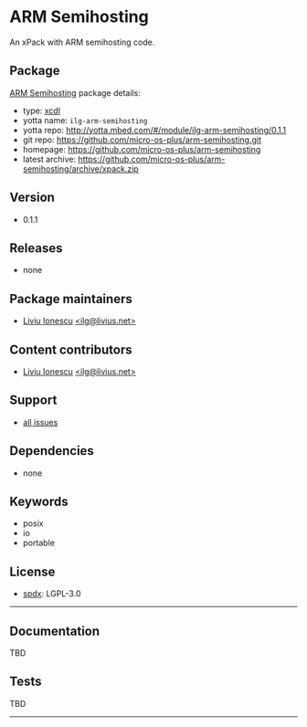 # ARM Semihosting

An xPack with ARM semihosting code.

## Package

[ARM Semihosting](https://github.com/micro-os-plus/arm-semihosting) package details:

* type: [xcdl](http://xcdl.github.io)
* yotta name: `ilg-arm-semihosting`
* yotta repo: http://yotta.mbed.com/#/module/ilg-arm-semihosting/0.1.1
* git repo: https://github.com/micro-os-plus/arm-semihosting.git
* homepage: https://github.com/micro-os-plus/arm-semihosting
* latest archive: https://github.com/micro-os-plus/arm-semihosting/archive/xpack.zip

## Version

* 0.1.1

## Releases

* none

## Package maintainers

* [Liviu Ionescu](http://liviusdotnet.worldpress.com) [&lt;ilg@livius.net&gt;](mailto:ilg@livius.net)

## Content contributors

* [Liviu Ionescu](http://liviusdotnet.worldpress.com) [&lt;ilg@livius.net&gt;](mailto:ilg@livius.net)

## Support

* [all issues](https://github.com/micro-os-plus/arm-semihosting/issues)

## Dependencies

* none

## Keywords

* posix
* io
* portable

## License

* [spdx](http://spdx.org/licenses/): LGPL-3.0

--- 
## Documentation

TBD

## Tests

TBD


--- 
